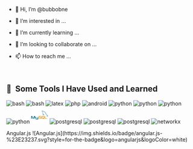 - 👋 Hi, I’m @bubbobne
- 👀 I’m interested in ...




- 🌱 I’m currently learning ...
- 💞️ I’m looking to collaborate on ...
- 📫 How to reach me ...

  <div id="header" align="center">
<img src="https://komarev.com/ghpvc/?username=bubbobne&style=flat-square&color=blue" alt=""/>
</div>

<h2> 🚀 &nbsp;Some Tools I Have Used and Learned</h2>
<p align="left">
<img src="https://cdn.jsdelivr.net/gh/devicons/devicon/icons/debian/debian-original.svg" alt="bash" width="45" height="45"/>
<img src="https://cdn.jsdelivr.net/gh/devicons/devicon/icons/bash/bash-original.svg" alt="bash" width="45" height="45"/>
<img src="https://cdn.jsdelivr.net/gh/devicons/devicon/icons/latex/latex-original.svg" alt="latex" width="45" height="45"/>
<img src="https://cdn.jsdelivr.net/gh/devicons/devicon/icons/php/php-original.svg" alt="php" width="45" height="45"/>
<img src="https://cdn.jsdelivr.net/gh/devicons/devicon/icons/android/android-original.svg" alt="android" width="45" height="45"/>
<img src="https://cdn.jsdelivr.net/gh/devicons/devicon/icons/python/python-original.svg" alt="python" width="45" height="45"/>
<img src="https://cdn.jsdelivr.net/gh/devicons/devicon/icons/pycharm/pycharm-original.svg" alt="python" width="45" height="45"/>
<img src="https://cdn.jsdelivr.net/gh/devicons/devicon/icons/java/java-original.svg" alt="python" width="45" height="45"/>
<img src="https://cdn.jsdelivr.net/gh/devicons/devicon/icons/r/r-original.svg" alt="python" width="45" height="45"/>
<img src="https://raw.githubusercontent.com/devicons/devicon/master/icons/mysql/mysql-original-wordmark.svg" alt="mysql" width="45" height="45"/>
<img src="https://cdn.jsdelivr.net/gh/devicons/devicon/icons/postgresql/postgresql-original.svg" alt="postgresql" width="45" height="45"/>
<img src="https://cdn.jsdelivr.net/gh/devicons/devicon/icons/mongodb/mongodb-original.svg" alt="postgresql" width="45" height="45"/>
<img src="https://camo.githubusercontent.com/dc9e7e657b4cd5ba7d819d1a9ce61434bd0ddbb94287d7476b186bd783b62279/68747470733a2f2f63646e2e6a7364656c6976722e6e65742f67682f64657669636f6e732f64657669636f6e2f69636f6e732f6769742f6769742d6f726967696e616c2e737667" alt="postgresql" width="45" height="45"/>
<img src="https://cdn.jsdelivr.net/gh/devicons/devicon/icons/networkx/networkx-original.svg" alt="networkx" width="45" height="45"/>

</p>
Angular.js 	![Angular.js](https://img.shields.io/badge/angular.js-%23E23237.svg?style=for-the-badge&logo=angularjs&logoColor=white)


<!---
bubbobne/bubbobne is a ✨ special ✨ repository because its `README.md` (this file) appears on your GitHub profile.
You can click the Preview link to take a look at your changes.
--->
